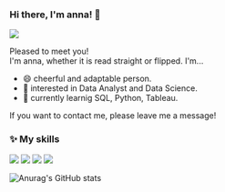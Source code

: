 ### Hi there, I'm anna! 👋
<a href="https://nasena.tistory.com/" target="_blank"><img src="https://img.shields.io/badge/BLOG-E6502A?style=flat-square&logo=Tistory&logoColor=white"/></a>

Pleased to meet you!  
I'm anna, whether it is read straight or flipped.
I'm...
- 😄 cheerful and adaptable person.
- :triangular_flag_on_post: interested in Data Analyst and Data Science.
- 🌱 currently learnig SQL, Python, Tableau.

If you want to contact me, please leave me a message!

<!--
**twoibtone/twoibtone** is a ✨ _special_ ✨ repository because its `README.md` (this file) appears on your GitHub profile.

Here are some ideas to get you started:

- 🔭 I’m currently working on ...
- 🌱 I’m currently learning ...
- 👯 I’m looking to collaborate on ...
- 🤔 I’m looking for help with ...
- 💬 Ask me about ...
- 📫 How to reach me: ...
- 😄 Pronouns: ...
- ⚡ Fun fact: ...
--> 

### :sparkles: My skills 
<img src="https://img.shields.io/badge/Python-3776AB?style=flat-square&logo=Python&logoColor=white"/> <img src="https://img.shields.io/badge/DBeaver-382923?style=flat-square&logo=DBeaver&logoColor=white"/> <img src="https://img.shields.io/badge/MySQL-4479A1?style=flat-square&logo=MySQL&logoColor=white"/> <img src="https://img.shields.io/badge/Tableau-FF3850?style=flat-square&logo=Tableau&logoColor=white"/>

![Anurag's GitHub stats](https://github-readme-stats.vercel.app/api?username=twoibtone&show_icons=true&theme=buefy)
